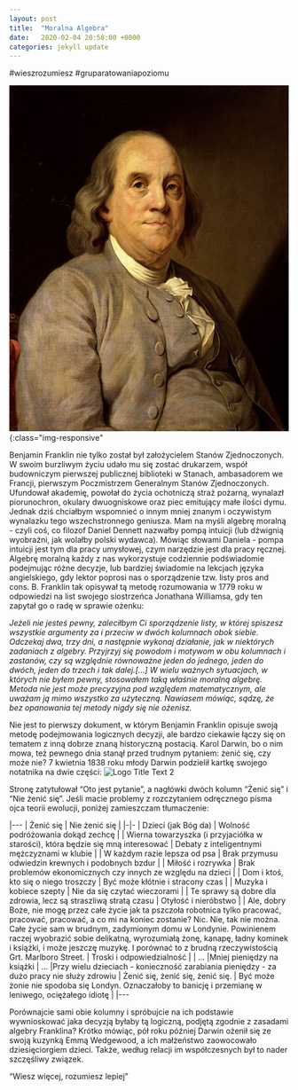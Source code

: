 ```yaml
---
layout: post
title:  "Moralna Algebra"
date:   2020-02-04 20:58:00 +0000
categories: jekyll update
---
```


#wieszrozumiesz
#gruparatowaniapoziomu

![useful image](https://github.com/siedlmi/siedlmi.github.io/raw/master/_images/582px-BenFranklinDuplessis.jpg){:class="img-responsive"

Benjamin Franklin nie tylko został był założycielem Stanów Zjednoczonych. W swoim burzliwym życiu udało mu się zostać drukarzem, współ budowniczym pierwszej publicznej biblioteki w Stanach, ambasadorem we Francji, pierwszym Poczmistrzem Generalnym Stanów Zjednoczonych. Ufundował akademię, powołał do życia ochotniczą straż pożarną, wynalazł piorunochron, okulary dwuogniskowe oraz piec emitujący małe ilości dymu. Jednak dziś chciałbym wspomnieć o innym mniej znanym i oczywistym wynalazku tego wszechstronnego geniusza. Mam na myśli algebrę moralną - czyli coś, co filozof Daniel Dennett nazwałby pompą intuicji (lub dźwignią wyobraźni, jak wolałby polski wydawca). Mówiąc słowami Daniela - pompa intuicji jest tym dla pracy umysłowej, czym narzędzie jest dla pracy ręcznej.
Algebrę moralną każdy z nas wykorzystuje codziennie podświadomie  podejmując różne decyzje, lub bardziej świadomie na lekcjach języka angielskiego, gdy lektor poprosi nas o sporządzenie tzw. listy pros and cons. B. Franklin tak opisywał tą metodę rozumowania w 1779 roku w odpowiedzi na list swojego siostrzeńca Jonathana Williamsa, gdy ten zapytał go o radę w sprawie ożenku:

*Jeżeli nie jesteś pewny, zaleciłbym Ci sporządzenie listy, w której spiszesz wszystkie argumenty za i przeciw w dwóch kolumnach obok siebie. Odczekaj dwa, trzy dni, a następnie wykonaj działanie, jak w niektórych zadaniach z algebry. Przyjrzyj się powodom i motywom w obu kolumnach i zastanów, czy są względnie równoważne jeden do jednego, jeden do dwóch, jeden do trzech i tak dalej.[...] W wielu ważnych sytuacjach, w których nie byłem pewny, stosowałem taką właśnie moralną algebrę. Metoda nie jest może precyzyjna pod względem matematycznym, ale uważam ją mimo wszystko za użyteczną. Nawiasem mówiąc, sądzę, że bez opanowania tej metody nigdy się nie ożenisz.*

Nie jest to pierwszy dokument, w którym Benjamin Franklin opisuje swoją metodę podejmowania logicznych decyzji, ale bardzo ciekawie łączy się on tematem z inną dobrze znaną historyczną postacią. Karol Darwin, bo o nim mowa, też pewnego dnia stanął przed trudnym pytaniem: żenić się, czy może nie? 7 kwietnia 1838 roku młody Darwin podzielił kartkę swojego notatnika na dwie części:
![][notatka]

Stronę zatytułował “Oto jest pytanie”, a nagłówki dwóch kolumn “Żenić się” i “Nie żenić się”. Jeśli macie problemy z rozczytaniem odręcznego pisma ojca teorii ewolucji, poniżej zamieszczam tłumaczenie:

|---
| Żenić się | Nie żenić się |
|-|-
| Dzieci (jak Bóg da) | Wolność podróżowania dokąd zechcę |
| Wierna towarzyszka (i przyjaciółka w starości), która będzie się mną interesować | Debaty z inteligentnymi mężczyznami w klubie |
| W każdym razie lepsza od psa | Brak przymusu odwiedzin krewnych i podobnych bzdur |
| Miłość i rozrywka | Brak problemów ekonomicznych czy innych ze względu na dzieci |
| Dom i ktoś, kto się o niego troszczy | Być może kłótnie i stracony czas |
| Muzyka i kobiece szepty | Nie da się czytać wieczorami |
| Te sprawy są dobre dla zdrowia, lecz są straszliwą stratą czasu | Otyłość i nieróbstwo |
| Ale, dobry Boże, nie mogę przez całe życie jak ta pszczoła robotnica tylko pracować, pracować, pracować, a co mi na koniec zostanie? Nic. Nie, tak nie można. Całe życie sam w brudnym, zadymionym domu w Londynie. Powinienem raczej wyobrazić sobie delikatną, wyrozumiałą żonę, kanapę, ładny kominek i książki, i może jeszczę muzykę. I porównać to z brudną rzeczywistością Grt. Marlboro Street. | Troski i odpowiedzialność |
| ... |Mniej pieniędzy na książki
| ... |Przy wielu dzieciach - konieczność zarabiania pieniędzy - za dużo pracy nie służy zdrowiu
| Żenić się, żenić się, żenić się. | Być może żonie nie spodoba się Londyn. Oznaczałoby to banicję i przemianę w leniwego, ociężałego idiotę |
|---

Porównajcie sami obie kolumny i spróbujcie na ich podstawie wywnioskować jaka decyzją byłaby tą logiczną, podjętą zgodnie z zasadami algebry Franklina? Krótko mówiąc, pół roku później Darwin ożenił się ze swoją kuzynką Emmą Wedgewood, a ich małżeństwo zaowocowało dziesięciorgiem dzieci. Także, według relacji im współczesnych był to nader szczęśliwy związek.


“Wiesz więcej, rozumiesz lepiej”

[notatka]: https://drive.google.com/file/d/1N0HMY_aTY4gB8KGnKdLpIgN_Li8R_bMP/view?usp=sharing "Logo Title Text 2"

